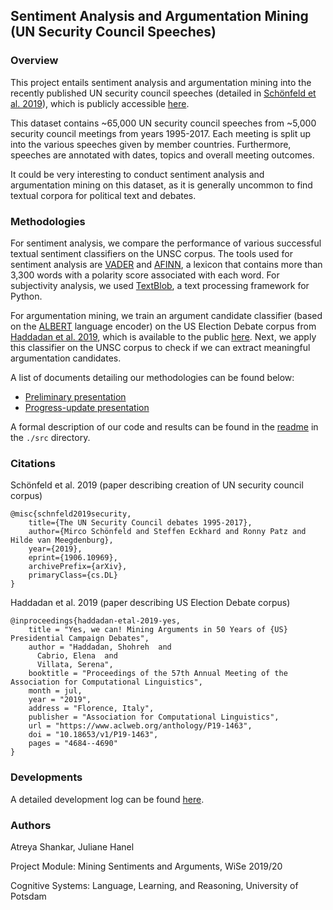 ## Sentiment Analysis and Argumentation Mining (UN Security Council Speeches)

### Overview

This project entails sentiment analysis and argumentation mining into the recently published UN security council speeches (detailed in [Schönfeld et al. 2019](https://arxiv.org/abs/1906.10969)), which is publicly accessible [here](https://dataverse.harvard.edu/dataset.xhtml?persistentId=doi:10.7910/DVN/KGVSYH).

This dataset contains ~65,000 UN security council speeches from ~5,000 security council meetings from years 1995-2017. Each meeting is split up into the various speeches given by member countries. Furthermore, speeches are annotated with dates, topics and overall meeting outcomes.

It could be very interesting to conduct sentiment analysis and argumentation mining on this dataset, as it is generally uncommon to find textual corpora for political text and debates.

### Methodologies

For sentiment analysis, we compare the performance of various successful textual sentiment classifiers on the UNSC corpus.
The tools used for sentiment analysis are [VADER](https://github.com/cjhutto/vaderSentiment) and [AFINN](https://github.com/fnielsen/afinn), a lexicon that contains more than 3,300 words with a polarity score associated with each word. For subjectivity analysis, we used [TextBlob](https://github.com/sloria/TextBlob), a text processing framework for Python. 

For argumentation mining, we train an argument candidate classifier (based on the [ALBERT](https://github.com/google-research/ALBERT) language encoder) on the US Election Debate corpus from [Haddadan et al. 2019](https://www.aclweb.org/anthology/P19-1463/), which is available to the public [here](https://github.com/ElecDeb60To16/Dataset). Next, we apply this classifier on the UNSC corpus to check if we can extract meaningful argumentation candidates.

A list of documents detailing our methodologies can be found below:

* [Preliminary presentation](/docs/prelim_presentation/main.pdf)
* [Progress-update presentation](/docs/progress_presentation/main.pdf)

A formal description of our code and results can be found in the [readme](/src/README.md) in the `./src` directory.

### Citations

Schönfeld et al. 2019 (paper describing creation of UN security council corpus)

```
@misc{schnfeld2019security,
    title={The UN Security Council debates 1995-2017},
    author={Mirco Schönfeld and Steffen Eckhard and Ronny Patz and Hilde van Meegdenburg},
    year={2019},
    eprint={1906.10969},
    archivePrefix={arXiv},
    primaryClass={cs.DL}
}
```

Haddadan et al. 2019 (paper describing US Election Debate corpus)

```
@inproceedings{haddadan-etal-2019-yes,
    title = "Yes, we can! Mining Arguments in 50 Years of {US} Presidential Campaign Debates",
    author = "Haddadan, Shohreh  and
      Cabrio, Elena  and
      Villata, Serena",
    booktitle = "Proceedings of the 57th Annual Meeting of the Association for Computational Linguistics",
    month = jul,
    year = "2019",
    address = "Florence, Italy",
    publisher = "Association for Computational Linguistics",
    url = "https://www.aclweb.org/anthology/P19-1463",
    doi = "10.18653/v1/P19-1463",
    pages = "4684--4690"
}
```

### Developments

A detailed development log can be found [here](/docs/shankar_todos.md).

### Authors

Atreya Shankar, Juliane Hanel

Project Module: Mining Sentiments and Arguments, WiSe 2019/20

Cognitive Systems: Language, Learning, and Reasoning, University of Potsdam
